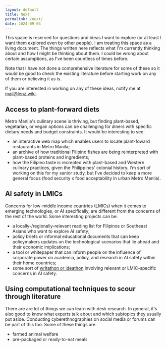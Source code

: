 ```yaml
---
layout: default
title: Next
permalink: /next/
date: 2024-09-03
---
```


This space is reserved for questions and ideas I want to explore (or at least I want them explored even by other people). I am treating this space as a living document. The things written here reflects what I'm currently thinking about and how I might be thinking about them. I could be wrong about certain assumptions, as I've been countless of times before. 

Note that I have not done a comprehensive literature for some of these so it would be good to check the existing literature before starting work on any of them or believing it as is.

If you are interested in working on any of these ideas, notify me at <a href="&#109;a&#105;l&#116;&#111;:&#109;&#97;&#105;&#108;&#64;&#108;&#101;&#110;&#122;&#46;&#119;&#105;&#107;&#105;">&#109;&#97;&#105;&#108;&#64;&#108;&#101;&#110;&#122;&#46;&#119;&#105;&#107;&#105;</a>.

## Access to plant-forward diets

Metro Manila's culinary scene is thriving, but finding plant-based, vegetarian, or vegan options can be challenging for diners with specific dietary needs and budget constraints. It would be interesting to see:
- an interactive web map which enables users to locate plant-foward restaurants in Metro Manila;
- an archive of how traditional Filipino fishes are being reinterpreted with plant-based proteins and ingredients;
- how the Filipino taste is recreated with plant-based and Western culinary practices, given the Philippines' colonial history.
I'm sort of working on this for my senior study, but I've decided to keep a more general focus (food security x food acceptability in urban Metro Manila).

## AI safety in LMICs

Concerns for low-middle income countries (LMICs) when it comes to emerging technologies, or AI specifically, are different from the concerns of the rest of the world. Some interesting projects can be:
- a locally-/regionally-relevant reading list for Filipinos or Southeast Asians who want to explore AI safety;
- policy briefs or informal educational documents that can keep policymakers updates on the technological scenarios that lie ahead and their economic implications;
- a tool or whitepaper that can inform people on the influence of corporate power on academia, policy, and research in AI safety within their home countries;
- some sort of [writathon or ideathon](https://docs.google.com/document/d/1IdwGuDxj1prjQy8CgSBRiuSRuGsT4dnv788hqqGCsco/edit) involving relevant or LMIC-specific concerns in AI safety.

## Using computational techniques to scour through literature
There are are lot of things we can learn with desk research. In general, it's also good to know what experts talk about and which subtopics they usually put aside. Conducting cyberethnographies on social media or forums can be part of this too. Some of these things are:
- farmed animal welfare
- pre-packaged or ready-to-eat meals